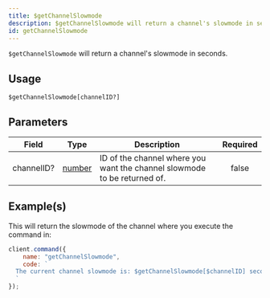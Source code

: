 ```yaml
---
title: $getChannelSlowmode
description: $getChannelSlowmode will return a channel's slowmode in seconds.
id: getChannelSlowmode
---
```


`$getChannelSlowmode` will return a channel's slowmode in seconds.

## Usage

```aoi
$getChannelSlowmode[channelID?]
```

## Parameters

| Field      | Type                                                                                              | Description                                                              | Required |
| ---------- | ------------------------------------------------------------------------------------------------- | ------------------------------------------------------------------------ | :------: |
| channelID? | [number](https://developer.mozilla.org/en-US/docs/Web/JavaScript/Reference/Global_Objects/Number) | ID of the channel where you want the channel slowmode to be returned of. |  false   |

## Example(s)

This will return the slowmode of the channel where you execute the command in:

```javascript
client.command({
    name: "getChannelSlowmode",
    code: `
  The current channel slowmode is: $getChannelSlowmode[$channelID] seconds!
  `
});
```

